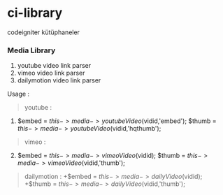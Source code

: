 ci-library
==========

codeigniter kütüphaneler

### Media Library
1.  youtube video link parser
2.  vimeo video link parser
3.  dailymotion video link parser


Usage :
> youtube :
1. $embed = $this->media->youtubeVideo($vidid,'embed');
   $thumb = $this->media->youtubeVideo($vidid,'hqthumb');
> vimeo : 
2. $embed = $this->media->vimeoVideo($vidid); 
   $thumb = $this->media->vimeoVideo($vidid,'thumb');
> dailymotion : 
+$embed = $this->media->dailyVideo($vidid);
+$thumb = $this->media->dailyVideo($vidid,'thumb');
